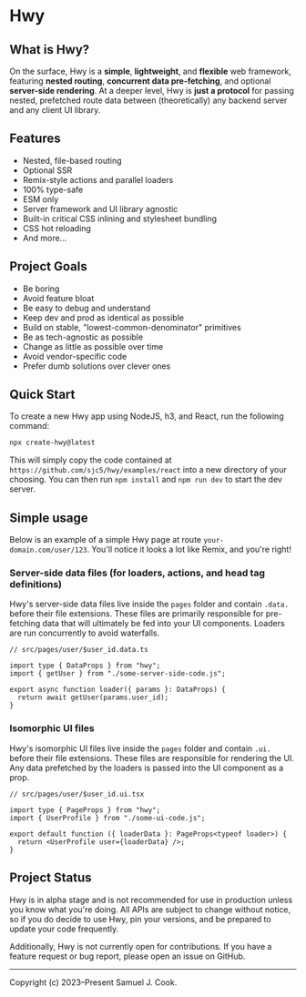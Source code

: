 # Hwy

## What is Hwy?

On the surface, Hwy is a **simple**, **lightweight**, and **flexible** web framework, featuring **nested routing**, **concurrent data pre-fetching**, and optional **server-side rendering**. At a deeper level, Hwy is **just a protocol** for passing nested, prefetched route data between (theoretically) any backend server and any client UI library.

## Features

- Nested, file-based routing
- Optional SSR
- Remix-style actions and parallel loaders
- 100% type-safe
- ESM only
- Server framework and UI library agnostic
- Built-in critical CSS inlining and stylesheet bundling
- CSS hot reloading
- And more...

## Project Goals

- Be boring
- Avoid feature bloat
- Be easy to debug and understand
- Keep dev and prod as identical as possible
- Build on stable, "lowest-common-denominator" primitives
- Be as tech-agnostic as possible
- Change as little as possible over time
- Avoid vendor-specific code
- Prefer dumb solutions over clever ones

## Quick Start

To create a new Hwy app using NodeJS, h3, and React, run the following command:

```bash
npx create-hwy@latest
```

This will simply copy the code contained at `https://github.com/sjc5/hwy/examples/react` into a new directory of your choosing. You can then run `npm install` and `npm run dev` to start the dev server.

## Simple usage

Below is an example of a simple Hwy page at route `your-domain.com/user/123`. You'll notice it looks a lot like Remix, and you're right!

### Server-side data files (for loaders, actions, and head tag definitions)

Hwy's server-side data files live inside the `pages` folder and contain `.data.` before their file extensions. These files are primarily responsible for pre-fetching data that will ultimately be fed into your UI components. Loaders are run concurrently to avoid waterfalls.

```tsx
// src/pages/user/$user_id.data.ts

import type { DataProps } from "hwy";
import { getUser } from "./some-server-side-code.js";

export async function loader({ params }: DataProps) {
  return await getUser(params.user_id);
}
```

### Isomorphic UI files

Hwy's isomorphic UI files live inside the `pages` folder and contain `.ui.` before their file extensions. These files are responsible for rendering the UI. Any data prefetched by the loaders is passed into the UI component as a prop.

```tsx
// src/pages/user/$user_id.ui.tsx

import type { PageProps } from "hwy";
import { UserProfile } from "./some-ui-code.js";

export default function ({ loaderData }: PageProps<typeof loader>) {
  return <UserProfile user={loaderData} />;
}
```

## Project Status

Hwy is in alpha stage and is not recommended for use in production unless you know what you're doing. All APIs are subject to change without notice, so if you do decide to use Hwy, pin your versions, and be prepared to update your code frequently.

Additionally, Hwy is not currently open for contributions. If you have a feature request or bug report, please open an issue on GitHub.

---

Copyright (c) 2023–Present Samuel J. Cook.
